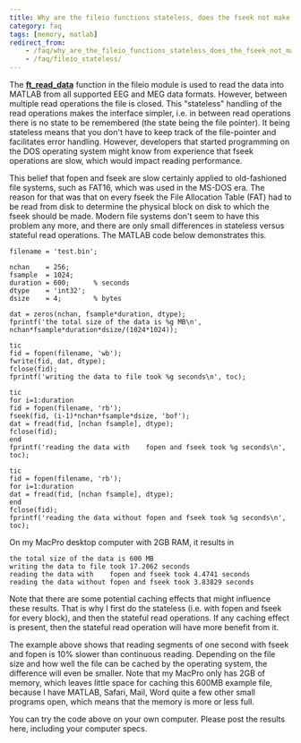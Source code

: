 ```yaml
---
title: Why are the fileio functions stateless, does the fseek not make them very slow?
category: faq
tags: [memory, matlab]
redirect_from:
    - /faq/why_are_the_fileio_functions_stateless_does_the_fseek_not_make_them_very_slow/
    - /faq/fileio_stateless/
---
```


The **[ft_read_data](/reference/fileio/ft_read_data)** function in the fileio module is used to read the data into MATLAB from all supported EEG and MEG data formats. However, between multiple read operations the file is closed. This "stateless" handling of the read operations makes the interface simpler, i.e. in between read operations there is no state to be remembered (the state being the file pointer). It being stateless means that you don't have to keep track of the file-pointer and facilitates error handling. However, developers that started programming on the DOS operating system might know from experience that fseek operations are slow, which would impact reading performance.

This belief that fopen and fseek are slow certainly applied to old-fashioned file systems, such as FAT16, which was used in the MS-DOS era. The reason for that was that on every fseek the File Allocation Table (FAT) had to be read from disk to determine the physical block on disk to which the fseek should be made. Modern file systems don't seem to have this problem any more, and there are only small differences in stateless versus stateful read operations. The MATLAB code below demonstrates this.

    filename = 'test.bin';

    nchan    = 256;
    fsample  = 1024;
    duration = 600;      % seconds
    dtype    = 'int32';
    dsize    = 4;        % bytes

    dat = zeros(nchan, fsample*duration, dtype);
    fprintf('the total size of the data is %g MB\n', nchan*fsample*duration*dsize/(1024*1024));

    tic
    fid = fopen(filename, 'wb');
    fwrite(fid, dat, dtype);
    fclose(fid);
    fprintf('writing the data to file took %g seconds\n', toc);

    tic
    for i=1:duration
    fid = fopen(filename, 'rb');
    fseek(fid, (i-1)*nchan*fsample*dsize, 'bof');
    dat = fread(fid, [nchan fsample], dtype);
    fclose(fid);
    end
    fprintf('reading the data with    fopen and fseek took %g seconds\n', toc);

    tic
    fid = fopen(filename, 'rb');
    for i=1:duration
    dat = fread(fid, [nchan fsample], dtype);
    end
    fclose(fid);
    fprintf('reading the data without fopen and fseek took %g seconds\n', toc);

On my MacPro desktop computer with 2GB RAM, it results in

    the total size of the data is 600 MB
    writing the data to file took 17.2062 seconds
    reading the data with    fopen and fseek took 4.4741 seconds
    reading the data without fopen and fseek took 3.83829 seconds

Note that there are some potential caching effects that might influence these results. That is why I first do the stateless (i.e. with fopen and fseek for every block), and then the stateful read operations. If any caching effect is present, then the stateful read operation will have more benefit from it.

The example above shows that reading segments of one second with fseek and fopen is 10% slower than continuous reading. Depending on the file size and how well the file can be cached by the operating system, the difference will even be smaller. Note that my MacPro only has 2GB of memory, which leaves little space for caching this 600MB example file, because I have MATLAB, Safari, Mail, Word quite a few other small programs open, which means that the memory is more or less full.

You can try the code above on your own computer. Please post the results here, including your computer specs.
